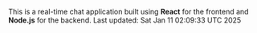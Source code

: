 This is a real-time chat application built using **React** for the frontend and **Node.js** for the backend.
Last updated: Sat Jan 11 02:09:33 UTC 2025

